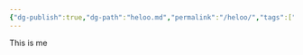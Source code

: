```yaml
---
{"dg-publish":true,"dg-path":"heloo.md","permalink":"/heloo/","tags":["gardenEntry"]}
---
```


This is me 